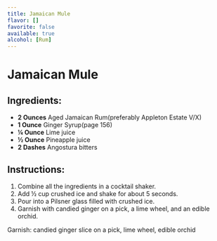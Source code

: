 ```yaml
---
title: Jamaican Mule
flavor: []
favorite: false
available: true
alcohol: [Rum]
---
```

# Jamaican Mule

## Ingredients:
- **2 Ounces** Aged Jamaican Rum(preferably Appleton Estate V/X)
- **1 Ounce** Ginger Syrup(page 156)
- **¼ Ounce** Lime juice
- **½ Ounce** Pineapple juice
- **2 Dashes** Angostura bitters

## Instructions:
1. Combine all the ingredients in a cocktail shaker.
2. Add ½ cup crushed ice and shake for about 5 seconds.
3. Pour into a Pilsner glass filled with crushed ice.
4. Garnish with candied ginger on a pick, a lime wheel, and an edible orchid.

Garnish: candied ginger slice on a pick, lime wheel, edible orchid




